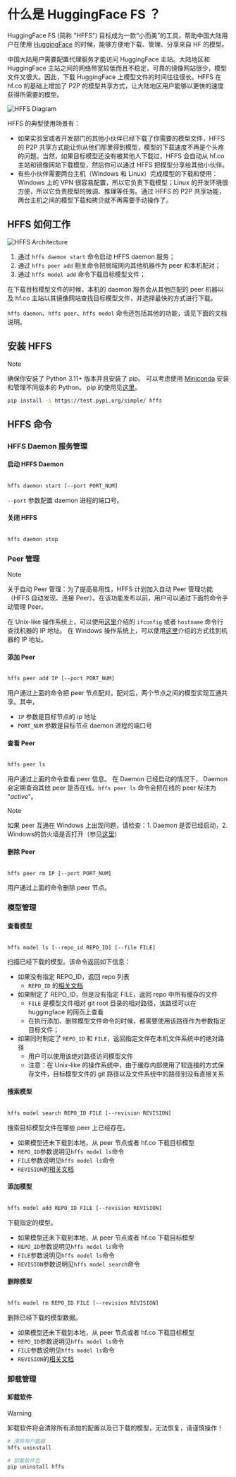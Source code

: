 # 什么是 HuggingFace FS ？

HuggingFace FS (简称 "HFFS") 目标成为一款“小而美”的工具，帮助中国大陆用户在使用 [HuggingFace](huggingface.co) 的时候，能够方便地下载、管理、分享来自 HF 的模型。

中国大陆用户需要配置代理服务才能访问 HuggingFace 主站。大陆地区和 HuggingFace 主站之间的网络带宽较低而且不稳定，可靠的镜像网站很少，模型文件又很大。因此，下载 HuggingFace 上模型文件的时间往往很长。HFFS 在 hf.co 的基础上增加了 P2P 的模型共享方式，让大陆地区用户能够以更快的速度获得所需要的模型。

![HFFS Diagram](https://raw.githubusercontent.com/sg-c/huggingface-fs/main/resources/hffs-readme-diagram.png)

HFFS 的典型使用场景有：

- 如果实验室或者开发部门的其他小伙伴已经下载了你需要的模型文件，HFFS 的 P2P 共享方式能让你从他们那里得到模型，模型的下载速度不再是个头疼的问题。当然，如果目标模型还没有被其他人下载过，HFFS 会自动从 hf.co 主站和镜像网站下载模型，然后你可以通过 HFFS 把模型分享给其他小伙伴。
- 有些小伙伴需要两台主机（Windows 和 Linux）完成模型的下载和使用：Windows 上的 VPN 很容易配置，所以它负责下载模型；Linux 的开发环境很方便，所以它负责模型的微调、推理等任务。通过 HFFS 的 P2P 共享功能，两台主机之间的模型下载和拷贝就不再需要手动操作了。

## HFFS 如何工作

![HFFS Architecture](https://raw.githubusercontent.com/sg-c/huggingface-fs/main/resources/hffs-simple-architecture.png)

1. 通过 `hffs daemon start` 命令启动 HFFS daemon 服务；
2. 通过 `hffs peer add` 相关命令把局域网内其他机器作为 peer 和本机配对；
3. 通过 `hffs model add` 命令下载目标模型文件；

在下载目标模型文件的时候，本机的 daemon 服务会从其他匹配的 peer 机器以及 hf.co 主站以其镜像网站查找目标模型文件，并选择最快的方式进行下载。

`hffs daemon`、`hffs peer`、`hffs model` 命令还包括其他的功能，请见下面的文档说明。

## 安装 HFFS

> [!NOTE]
> 确保你安装了 Python 3.11+ 版本并且安装了 pip。
> 可以考虑使用 [Miniconda](https://docs.anaconda.com/miniconda/miniconda-install/) 安装和管理不同版本的 Python。
> pip 的使用见[这里](https://pip.pypa.io/en/stable/cli/pip_install/)。

```bash
pip install -i https://test.pypi.org/simple/ hffs
```

## HFFS 命令

### HFFS Daemon 服务管理

#### 启动 HFFS Daemon

```bash

hffs daemon start [--port PORT_NUM]

```

`--port` 参数配置 daemon 进程的端口号。

#### 关闭 HFFS

```bash

hffs daemon stop

```

### Peer 管理

> [!NOTE]
> 关于自动 Peer 管理：为了提高易用性，HFFS 计划加入自动 Peer 管理功能（HFFS 自动发现、连接 Peer）。在该功能发布以前，用户可以通过下面的命令手动管理 Peer。

在 Unix-like 操作系统上，可以使用[这里](https://www.51cto.com/article/720658.html)介绍的 `ifconfig` 或者 `hostname` 命令行查找机器的 IP 地址。 在 Windows 操作系统上，可以使用[这里](https://support.microsoft.com/zh-cn/windows/%E5%9C%A8-windows-%E4%B8%AD%E6%9F%A5%E6%89%BE-ip-%E5%9C%B0%E5%9D%80-f21a9bbc-c582-55cd-35e0-73431160a1b9)介绍的方式找到机器的 IP 地址。

#### 添加 Peer

```bash

hffs peer add IP [--port PORT_NUM]

```

用户通过上面的命令把 peer 节点配对。配对后，两个节点之间的模型实现互通共享。其中，

- `IP` 参数是目标节点的 ip 地址
- `PORT_NUM` 参数是目标节点 daemon 进程的端口号

#### 查看 Peer

```bash

hffs peer ls

```

用户通过上面的命令查看 peer 信息。
在 Daemon 已经启动的情况下， Daemon 会定期查询其他 peer 是否在线。`hffs peer ls` 命令会把在线的 peer 标注为 "_active_"。

> [!NOTE]
> 如果 peer 互通在 Windows 上出现问题，请检查：1. Daemon 是否已经启动，2. Windows的防火墙是否打开（参见[这里](https://support.microsoft.com/zh-cn/windows/%E5%85%81%E8%AE%B8%E5%BA%94%E7%94%A8%E9%80%9A%E8%BF%87-windows-defender-%E9%98%B2%E7%81%AB%E5%A2%99%E7%9A%84%E9%A3%8E%E9%99%A9-654559af-3f54-3dcf-349f-71ccd90bcc5c)）

#### 删除 Peer

```bash

hffs peer rm IP [--port PORT_NUM]

```

用户通过上面的命令删除 peer 节点。

### 模型管理

#### 查看模型

```bash

hffs model ls [--repo_id REPO_ID] [--file FILE]

```

扫描已经下载的模型。该命令返回如下信息：

- 如果没有指定 REPO_ID，返回 repo 列表
  - `REPO_ID` 的[相关文档](https://huggingface.co/docs/hub/en/api#get-apimodelsrepoid-or-apimodelsrepoidrevisionrevision)
- 如果制定了 REPO_ID，但是没有指定 FILE，返回 repo 中所有缓存的文件
  - `FILE` 是模型文件相对 git root 目录的相对路径，该路径可以在 huggingface 的网页上查看
  - 在执行添加、删除模型文件命令的时候，都需要使用该路径作为参数指定目标文件；
- 如果同时制定了 `REPO_ID` 和 `FILE`，返回指定文件在本机文件系统中的绝对路径
  - 用户可以使用该绝对路径访问模型文件
  - 注意：在 Unix-like 的操作系统中，由于缓存内部使用了软连接的方式保存文件，目标模型文件的 git 路径以及文件系统中的路径别没有直接关系

#### 搜索模型

```bash

hffs model search REPO_ID FILE [--revision REVISION]

```

搜索目标模型文件在哪些 peer 上已经存在。

- 如果模型还未下载到本地，从 peer 节点或者 hf.co 下载目标模型
- `REPO_ID`参数说明见`hffs model ls`命令
- `FILE`参数说明见`hffs model ls`命令
- `REVISION`的[相关文档](https://huggingface.co/docs/hub/en/api#get-apimodelsrepoid-or-apimodelsrepoidrevisionrevision)

#### 添加模型

```bash

hffs model add REPO_ID FILE [--revision REVISION]

```

下载指定的模型。

- 如果模型还未下载到本地，从 peer 节点或者 hf.co 下载目标模型
- `REPO_ID`参数说明见`hffs model ls`命令
- `FILE`参数说明见`hffs model ls`命令
- `REVISION`参数说明见`hffs model search`命令

#### 删除模型

```bash

hffs model rm REPO_ID FILE [--revision REVISION]

```

删除已经下载的模型数据。

- 如果模型还未下载到本地，从 peer 节点或者 hf.co 下载目标模型
- `REPO_ID`参数说明见`hffs model ls`命令
- `FILE`参数说明见`hffs model ls`命令
- `REVISION`的[相关文档](https://huggingface.co/docs/hub/en/api#get-apimodelsrepoid-or-apimodelsrepoidrevisionrevision)

### 卸载管理

#### 卸载软件

> [!WARNING]
>
> 卸载软件将会清除所有添加的配置以及已下载的模型，无法恢复，请谨慎操作！

```bash
# 清除用户数据
hffs uninstall

# 卸载软件包
pip uninstall hffs
```
